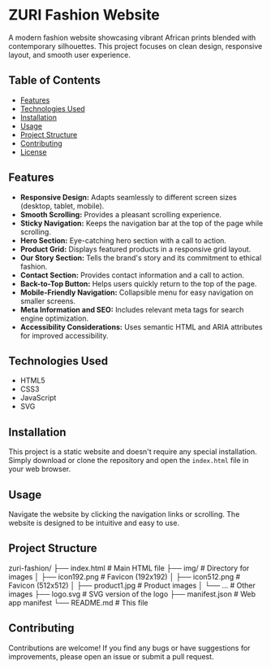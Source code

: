 # ZURI Fashion Website

A modern fashion website showcasing vibrant African prints blended with contemporary silhouettes.  This project focuses on clean design, responsive layout, and smooth user experience.

## Table of Contents

- [Features](#features)
- [Technologies Used](#technologies-used)
- [Installation](#installation)
- [Usage](#usage)
- [Project Structure](#project-structure)
- [Contributing](#contributing)
- [License](#license)


## Features

- **Responsive Design:** Adapts seamlessly to different screen sizes (desktop, tablet, mobile).
- **Smooth Scrolling:**  Provides a pleasant scrolling experience.
- **Sticky Navigation:** Keeps the navigation bar at the top of the page while scrolling.
- **Hero Section:**  Eye-catching hero section with a call to action.
- **Product Grid:** Displays featured products in a responsive grid layout.
- **Our Story Section:** Tells the brand's story and its commitment to ethical fashion.
- **Contact Section:** Provides contact information and a call to action.
- **Back-to-Top Button:**  Helps users quickly return to the top of the page.
- **Mobile-Friendly Navigation:**  Collapsible menu for easy navigation on smaller screens.
- **Meta Information and SEO:**  Includes relevant meta tags for search engine optimization.
- **Accessibility Considerations:** Uses semantic HTML and ARIA attributes for improved accessibility.


## Technologies Used

- HTML5
- CSS3
- JavaScript
- SVG


## Installation

This project is a static website and doesn't require any special installation.  Simply download or clone the repository and open the `index.html` file in your web browser.

## Usage

Navigate the website by clicking the navigation links or scrolling.  The website is designed to be intuitive and easy to use.



## Project Structure

zuri-fashion/
├── index.html                 # Main HTML file
├── img/                       # Directory for images
│   ├── icon192.png          # Favicon (192x192)
│   ├── icon512.png          # Favicon (512x512)
│   ├── product1.jpg         # Product images
│   └── ...                   # Other images
├── logo.svg                   # SVG version of the logo
├── manifest.json             # Web app manifest
└── README.md                  # This file

## Contributing

Contributions are welcome!  If you find any bugs or have suggestions for improvements, please open an issue or submit a pull request.
